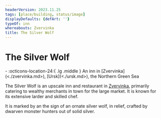 ```yaml
---
headerVersion: 2023.11.25
tags: [place/building, status/image]
displayDefaults: {defArt: ''}
typeOf: inn
whereabouts: Zvervinka
title: The Silver Wolf
---
```

# The Silver Wolf
<div class="grid cards ext-narrow-margin ext-one-column" markdown>
-    :octicons-location-24:{ .lg .middle } An inn in [Zvervinka](<./zvervinka.md>), [Ursk](<./ursk.md>), the Northern Green Sea  
</div>


The Silver Wolf is an upscale inn and restaurant in [Zvervinka](<./zvervinka.md>), primarily catering to wealthy merchants in town for the large market. It is known for its extensive larder and skilled chef. 


It is marked by an the sign of an ornate silver wolf, in relief, crafted by dwarven monster hunters out of solid silver. 

